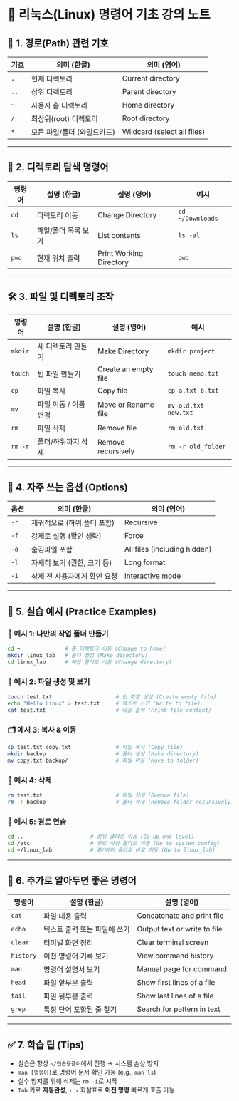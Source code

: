 # 🐧 리눅스(Linux) 명령어 기초 강의 노트

## 📂 1. 경로(Path) 관련 기호

| 기호 | 의미 (한글) | 의미 (영어) |
| --- | --- | --- |
| `.` | 현재 디렉토리 | Current directory |
| `..` | 상위 디렉토리 | Parent directory |
| `~` | 사용자 홈 디렉토리 | Home directory |
| `/` | 최상위(root) 디렉토리 | Root directory |
| `*` | 모든 파일/폴더 (와일드카드) | Wildcard (select all files) |

---

## 🧭 2. 디렉토리 탐색 명령어

| 명령어 | 설명 (한글) | 설명 (영어) | 예시 |
| --- | --- | --- | --- |
| `cd` | 디렉토리 이동 | Change Directory | `cd ~/Downloads` |
| `ls` | 파일/폴더 목록 보기 | List contents | `ls -al` |
| `pwd` | 현재 위치 출력 | Print Working Directory | `pwd` |

---

## 🛠️ 3. 파일 및 디렉토리 조작

| 명령어 | 설명 (한글) | 설명 (영어) | 예시 |
| --- | --- | --- | --- |
| `mkdir` | 새 디렉토리 만들기 | Make Directory | `mkdir project` |
| `touch` | 빈 파일 만들기 | Create an empty file | `touch memo.txt` |
| `cp` | 파일 복사 | Copy file | `cp a.txt b.txt` |
| `mv` | 파일 이동 / 이름 변경 | Move or Rename file | `mv old.txt new.txt` |
| `rm` | 파일 삭제 | Remove file | `rm old.txt` |
| `rm -r` | 폴더/하위까지 삭제 | Remove recursively | `rm -r old_folder` |

---

## 🔁 4. 자주 쓰는 옵션 (Options)

| 옵션 | 의미 (한글) | 의미 (영어) |
| --- | --- | --- |
| `-r` | 재귀적으로 (하위 폴더 포함) | Recursive |
| `-f` | 강제로 실행 (확인 생략) | Force |
| `-a` | 숨김파일 포함 | All files (including hidden) |
| `-l` | 자세히 보기 (권한, 크기 등) | Long format |
| `-i` | 삭제 전 사용자에게 확인 요청 | Interactive mode |

---

## 🧪 5. 실습 예시 (Practice Examples)

### 📁 예시 1: 나만의 작업 폴더 만들기

```bash
cd ~              # 홈 디렉토리 이동 (Change to home)
mkdir linux_lab   # 폴더 생성 (Make directory)
cd linux_lab      # 해당 폴더로 이동 (Change directory)
```

### 📄 예시 2: 파일 생성 및 보기

```bash
touch test.txt                    # 빈 파일 생성 (Create empty file)
echo "Hello Linux" > test.txt     # 텍스트 쓰기 (Write to file)
cat test.txt                      # 내용 출력 (Print file content)
```

### 🗂️ 예시 3: 복사 & 이동

```bash
cp test.txt copy.txt              # 파일 복사 (Copy file)
mkdir backup                      # 폴더 생성 (Make directory)
mv copy.txt backup/               # 파일 이동 (Move to folder)
```

### 🧹 예시 4: 삭제

```bash
rm test.txt                       # 파일 삭제 (Remove file)
rm -r backup                      # 폴더 삭제 (Remove folder recursively)
```

### 📍 예시 5: 경로 연습

```bash
cd ..                     # 상위 폴더로 이동 (Go up one level)
cd /etc                   # 루트 하위 폴더로 이동 (Go to system config)
cd ~/linux_lab            # 홈/하위 폴더로 바로 이동 (Go to linux_lab)
```

---

## 🧠 6. 추가로 알아두면 좋은 명령어

| 명령어 | 설명 (한글) | 설명 (영어) |
| --- | --- | --- |
| `cat` | 파일 내용 출력 | Concatenate and print file |
| `echo` | 텍스트 출력 또는 파일에 쓰기 | Output text or write to file |
| `clear` | 터미널 화면 정리 | Clear terminal screen |
| `history` | 이전 명령어 기록 보기 | View command history |
| `man` | 명령어 설명서 보기 | Manual page for command |
| `head` | 파일 앞부분 출력 | Show first lines of a file |
| `tail` | 파일 뒷부분 출력 | Show last lines of a file |
| `grep` | 특정 단어 포함된 줄 찾기 | Search for pattern in text |

---

## ✅ 7. 학습 팁 (Tips)

- 실습은 항상 `~/연습용폴더`에서 진행 → 시스템 손상 방지
- `man [명령어]`로 명령어 문서 확인 가능 (e.g., `man ls`)
- 실수 방지를 위해 삭제는 `rm -i`로 시작
- `Tab` 키로 **자동완성**, `↑ ↓` 화살표로 **이전 명령** 빠르게 호출 가능